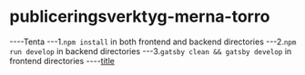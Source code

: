 # publiceringsverktyg-merna-torro
----Tenta
---1.`npm install` in both frontend and backend directories
---2.`npm run develop` in backend directories
---3.`gatsby clean && gatsby develop` in frontend directories
----[title](https://merna-torro-portfolio.netlify.app)

